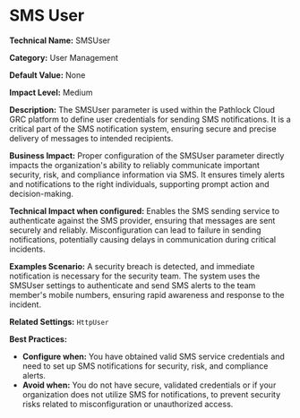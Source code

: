# SMS User

**Technical Name:** SMSUser

**Category:** User Management

**Default Value:** None

**Impact Level:** Medium

**Description:** The SMSUser parameter is used within the Pathlock Cloud GRC platform to define user credentials for sending SMS notifications. It is a critical part of the SMS notification system, ensuring secure and precise delivery of messages to intended recipients.

**Business Impact:** Proper configuration of the SMSUser parameter directly impacts the organization's ability to reliably communicate important security, risk, and compliance information via SMS. It ensures timely alerts and notifications to the right individuals, supporting prompt action and decision-making.

**Technical Impact when configured:** Enables the SMS sending service to authenticate against the SMS provider, ensuring that messages are sent securely and reliably. Misconfiguration can lead to failure in sending notifications, potentially causing delays in communication during critical incidents.

**Examples Scenario:** A security breach is detected, and immediate notification is necessary for the security team. The system uses the SMSUser settings to authenticate and send SMS alerts to the team member's mobile numbers, ensuring rapid awareness and response to the incident.

**Related Settings:** `HttpUser`

**Best Practices:** 

- **Configure when:** You have obtained valid SMS service credentials and need to set up SMS notifications for security, risk, and compliance alerts.
- **Avoid when:** You do not have secure, validated credentials or if your organization does not utilize SMS for notifications, to prevent security risks related to misconfiguration or unauthorized access.